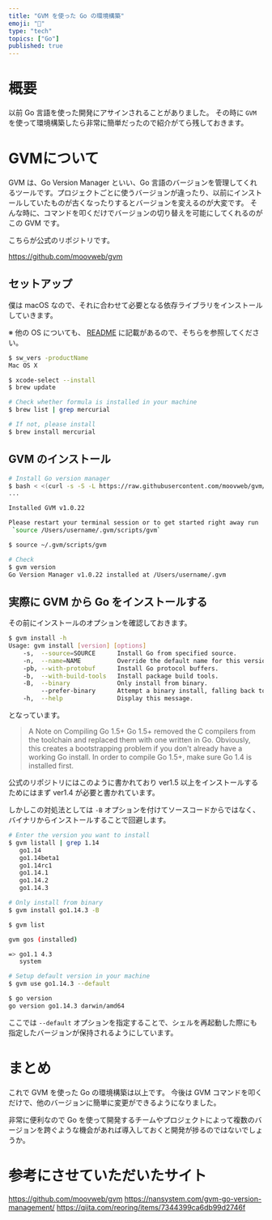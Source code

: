 ```yaml
---
title: "GVM を使った Go の環境構築"
emoji: "🎃"
type: "tech"
topics: ["Go"]
published: true
---
```

# 概要

以前 Go 言語を使った開発にアサインされることがありました。
その時に `GVM` を使って環境構築したら非常に簡単だったので紹介がてら残しておきます。

# GVMについて

GVM は、Go Version Manager といい、Go 言語のバージョンを管理してくれるツールです。プロジェクトごとに使うバージョンが違ったり、以前にインストールしていたものが古くなったりするとバージョンを変えるのが大変です。
そんな時に、コマンドを叩くだけでバージョンの切り替えを可能にしてくれるのがこの GVM です。

こちらが公式のリポジトリです。

https://github.com/moovweb/gvm

## セットアップ

僕は macOS なので、それに合わせて必要となる依存ライブラリをインストールしていきます。

※ 他の OS についても、 [README](https://github.com/moovweb/gvm/blob/master/README.md) に記載があるので、そちらを参照してください。

```bash
$ sw_vers -productName
Mac OS X

$ xcode-select --install
$ brew update

# Check whether formula is installed in your machine
$ brew list | grep mercurial

# If not, please install
$ brew install mercurial
```

## GVM のインストール

```bash
# Install Go version manager
$ bash < <(curl -s -S -L https://raw.githubusercontent.com/moovweb/gvm/master/binscripts/gvm-installer)
...

Installed GVM v1.0.22

Please restart your terminal session or to get started right away run
 `source /Users/username/.gvm/scripts/gvm`

$ source ~/.gvm/scripts/gvm

# Check
$ gvm version
Go Version Manager v1.0.22 installed at /Users/username/.gvm
```

## 実際に GVM から Go をインストールする

その前にインストールのオプションを確認しておきます。

```sh
$ gvm install -h
Usage: gvm install [version] [options]
    -s,  --source=SOURCE      Install Go from specified source.
    -n,  --name=NAME          Override the default name for this version.
    -pb, --with-protobuf      Install Go protocol buffers.
    -b,  --with-build-tools   Install package build tools.
    -B,  --binary             Only install from binary.
         --prefer-binary      Attempt a binary install, falling back to source.
    -h,  --help               Display this message.
```

となっています。

> A Note on Compiling Go 1.5+
> Go 1.5+ removed the C compilers from the toolchain and replaced them with one written in Go. Obviously, this creates a bootstrapping problem if you don't already have a working Go install. In order to compile Go 1.5+, make sure Go 1.4 is installed first.

公式のリポジトリにはこのように書かれており ver1.5 以上をインストールするためにはまず ver1.4 が必要と書かれています。

しかしこの対処法としては `-B` オプションを付けてソースコードからではなく、バイナリからインストールすることで回避します。

```sh
# Enter the version you want to install
$ gvm listall | grep 1.14
   go1.14
   go1.14beta1
   go1.14rc1
   go1.14.1
   go1.14.2
   go1.14.3

# Only install from binary
$ gvm install go1.14.3 -B

$ gvm list

gvm gos (installed)

=> go1.1 4.3
   system

# Setup default version in your machine
$ gvm use go1.14.3 --default

$ go version
go version go1.14.3 darwin/amd64
```

ここでは `--default` オプションを指定することで、シェルを再起動した際にも指定したバージョンが保持されるようにしています。

# まとめ

これで GVM を使った Go の環境構築は以上です。
今後は GVM コマンドを叩くだけで、他のバージョンに簡単に変更ができるようになりました。

非常に便利なので Go を使って開発するチームやプロジェクトによって複数のバージョンを跨ぐような機会があれば導入しておくと開発が捗るのではないでしょうか。

# 参考にさせていただいたサイト

https://github.com/moovweb/gvm
https://nansystem.com/gvm-go-version-management/
https://qiita.com/reoring/items/7344399ca6db99d2746f
